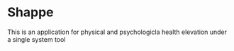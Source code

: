 # Shappe

This is an application for physical and psychologicla health elevation under a single system tool
